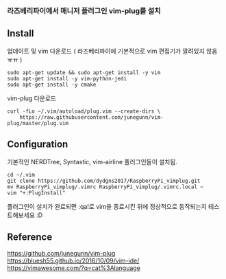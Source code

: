 ### 라즈베리파이에서 매니저 플러그인 vim-plug를 설치

## Install

업데이트 및 vim 다운로드 ( 라즈베리파이에 기본적으로 vim 편집기가 깔려있지 않음 ㅠㅠ )

```
sudo apt-get update && sudo apt-get install -y vim
sudo apt-get install -y vim-python-jedi
sudo apt-get install -y cmake
```

vim-plug 다운로드

```
curl -fLo ~/.vim/autoload/plug.vim --create-dirs \
    https://raw.githubusercontent.com/junegunn/vim-plug/master/plug.vim
```

## Configuration

기본적인 NERDTree, Syntastic, vim-airline 플러그인들이 설치됨.

```
cd ~/.vim
git clone https://github.com/dydgns2017/RaspberryPi_vimplug.git 
mv RaspberryPi_vimplug/.vimrc RaspberryPi_vimplug/.vimrc.local ~ 
vim "+:PlugInstall" 
```

플러그인이 설치가 완료되면 :qa!로 vim을 종료시킨 뒤에 정상적으로 동작되는지 테스트해보세요 :D

## Reference
https://github.com/junegunn/vim-plug <br />
https://bluesh55.github.io/2016/10/09/vim-ide/ <br />
https://vimawesome.com/?q=cat%3Alanguage <br />
